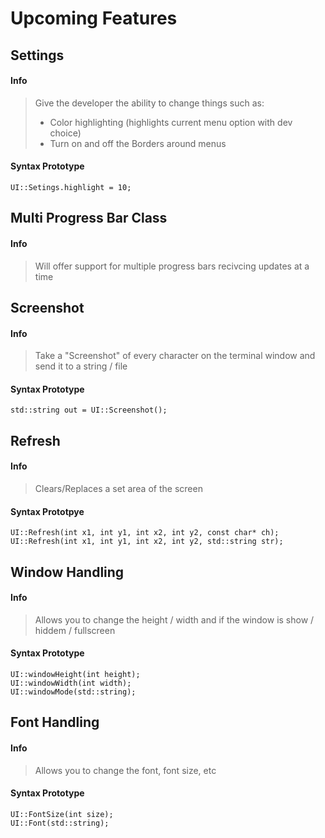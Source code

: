# Upcoming Features <!-- {docsify-ignore} -->
## Settings
#### Info
> Give the developer the ability to change things such as:<br>
> * Color highlighting (highlights current menu option with dev choice)<br> 
> * Turn on and off the Borders around menus
#### Syntax Prototype
`UI::Setings.highlight = 10;`

## Multi Progress Bar Class
#### Info
> Will offer support for multiple progress bars recivcing updates at a time


## Screenshot
#### Info 
> Take a "Screenshot" of every character on the terminal window and send it to a string / file

#### Syntax Prototype
`std::string out = UI::Screenshot();`

## Refresh 
#### Info
> Clears/Replaces a set area of the screen

#### Syntax Prototpye
`UI::Refresh(int x1, int y1, int x2, int y2, const char* ch);`<br>
`UI::Refresh(int x1, int y1, int x2, int y2, std::string str);`

## Window Handling
#### Info
> Allows you to change the height / width and if the window is show / hiddem / fullscreen

#### Syntax Prototype
`UI::windowHeight(int height);`<br>
`UI::windowWidth(int width);`<br>
`UI::windowMode(std::string);`<br>

## Font Handling
#### Info
> Allows you to change the font, font size, etc

#### Syntax Prototype
`UI::FontSize(int size);`<br>
`UI::Font(std::string);`